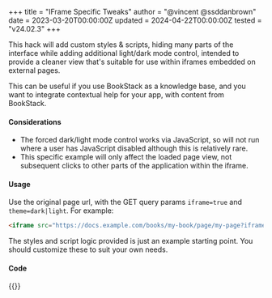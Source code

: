+++
title = "IFrame Specific Tweaks"
author = "@vincent @ssddanbrown"
date = 2023-03-20T00:00:00Z
updated = 2024-04-22T00:00:00Z
tested = "v24.02.3"
+++

This hack will add custom styles & scripts, hiding many parts of the interface while adding additional light/dark mode control,
intended to provide a cleaner view that's suitable for use within iframes embedded on external pages.

This can be useful if you use BookStack as a knowledge base, and you want to integrate contextual help for your app, with content from BookStack.

#### Considerations

- The forced dark/light mode control works via JavaScript, so will not run where a user has JavaScript disabled although this is relatively rare.
- This specific example will only affect the loaded page view, not subsequent clicks to other parts of the application within the iframe.

#### Usage

Use the original page url, with the GET query params `iframe=true` and `theme=dark|light`. For example:

```html
<iframe src="https://docs.example.com/books/my-book/page/my-page?iframe=true&theme=dark"></iframe>
```

The styles and script logic provided is just an example starting point. You should customize these to suit your own needs.

#### Code

{{<hack file="layouts/parts/base-body-start.blade.php" type="visual">}}

